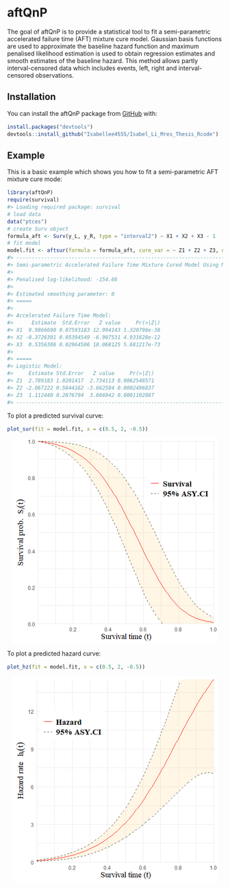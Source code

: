 
<!-- README.md is generated from README.Rmd. Please edit that file -->

# aftQnP

<!-- badges: start -->
<!-- badges: end -->

The goal of aftQnP is to provide a statistical tool to fit a
semi-parametric accelerated failure time (AFT) mixture cure model.
Gaussian basis functions are used to approximate the baseline hazard
function and maximum penalised likelihood estimation is used to obtain
regression estimates and smooth estimates of the baseline hazard. This
method allows partly interval-censored data which includes events, left,
right and interval-censored observations.

## Installation

You can install the aftQnP package from [GitHub](https://github.com/)
with:

``` r
install.packages("devtools")
devtools::install_github("Isabellee4555/Isabel_Li_Mres_Thesis_Rcode")
```

## Example

This is a basic example which shows you how to fit a semi-parametric AFT
mixture cure mode:

``` r
library(aftQnP)
require(survival)
#> Loading required package: survival
# load data
data("ptces")
# create Surv object
formula_aft <- Surv(y_L, y_R, type = "interval2") ~ X1 + X2 + X3 - 1
# fit model
model.fit <- aftsur(formula = formula_aft, cure_var = ~ Z1 + Z2 + Z3, offset = TRUE, data = ptces)
#> ---------------------------------------------------------------------------
#> Semi-parametric Accelerated Failure Time Mixture Cured Model Using MPL
#> 
#> Penalised log-likelihood: -154.66 
#> 
#> Estimated smoothing parameter: 0 
#> =====
#> 
#> Accelerated Failure Time Model:
#>      Estimate  Std.Error   Z value     Pr(>|Z|)
#> X1  0.9866690 0.07593183 12.994143 1.320798e-38
#> X2 -0.3726301 0.05394549 -6.907531 4.931628e-12
#> X3  0.5356306 0.02964506 18.068125 5.681217e-73
#> 
#> =====
#> Logistic Model:
#>     Estimate Std.Error   Z value     Pr(>|Z|)
#> Z1  2.789183 1.0201417  2.734113 0.0062548571
#> Z2 -2.067222 0.5644162 -3.662584 0.0002496837
#> Z3  1.112440 0.2876794  3.866942 0.0001102087
#> ---------------------------------------------------------------------------
```

To plot a predicted survival curve:

``` r
plot_sur(fit = model.fit, x = c(0.5, 2, -0.5))
```

<img src="man/figures/README-survival-1.png" style="display: block; margin: auto;" />

To plot a predicted hazard curve:

``` r
plot_hz(fit = model.fit, x = c(0.5, 2, -0.5))
```

<img src="man/figures/README-hazard-1.png" style="display: block; margin: auto;" />
